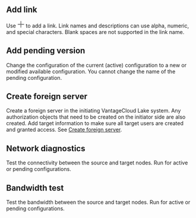 ## Add link


Use ![Plus icon.](Images/foj1549659104777.png) to add a link. Link names and descriptions can use alpha, numeric, and special characters. Blank spaces are not supported in the link name.

## Add pending version


Change the configuration of the current (active) configuration to a new or modified available configuration. You cannot change the name of the pending configuration.

## Create foreign server


Create a foreign server in the initiating VantageCloud Lake system. Any authorization objects that need to be created on the initiator side are also created. Add target information to make sure all target users are created and granted access. See [Create foreign server](bbo1735955417476.md).

## Network diagnostics


Test the connectivity between the source and target nodes. Run for active or pending configurations.

## Bandwidth test


Test the bandwidth between the source and target nodes. Run for active or pending configurations.

